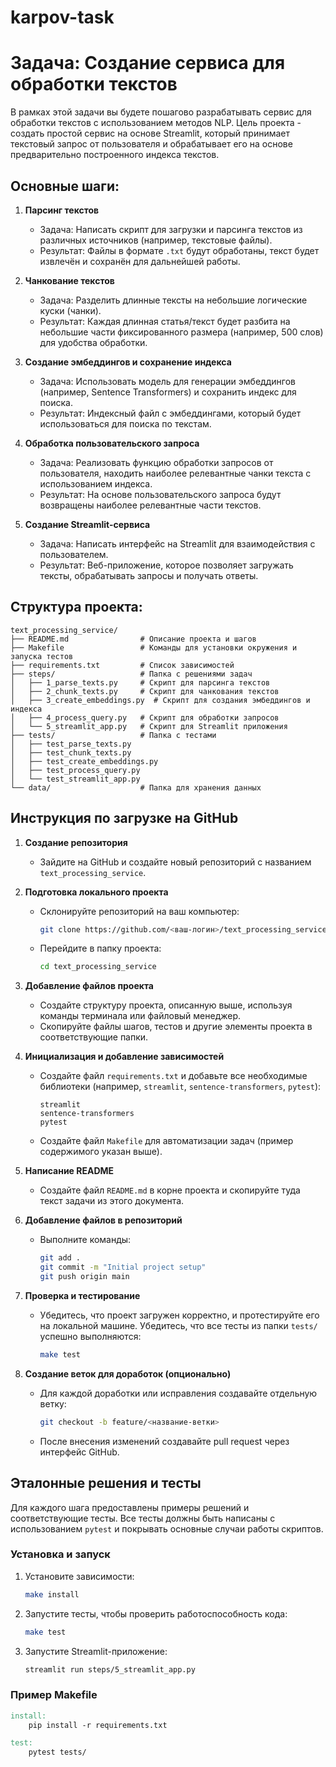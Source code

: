 # karpov-task
# Задача: Создание сервиса для обработки текстов

В рамках этой задачи вы будете пошагово разрабатывать сервис для обработки текстов с использованием методов NLP. Цель проекта - создать простой сервис на основе Streamlit, который принимает текстовый запрос от пользователя и обрабатывает его на основе предварительно построенного индекса текстов. 

## Основные шаги:

1. **Парсинг текстов**
    - Задача: Написать скрипт для загрузки и парсинга текстов из различных источников (например, текстовые файлы).
    - Результат: Файлы в формате `.txt` будут обработаны, текст будет извлечён и сохранён для дальнейшей работы.
    
2. **Чанкование текстов**
    - Задача: Разделить длинные тексты на небольшие логические куски (чанки).
    - Результат: Каждая длинная статья/текст будет разбита на небольшие части фиксированного размера (например, 500 слов) для удобства обработки.

3. **Создание эмбеддингов и сохранение индекса**
    - Задача: Использовать модель для генерации эмбеддингов (например, Sentence Transformers) и сохранить индекс для поиска.
    - Результат: Индексный файл с эмбеддингами, который будет использоваться для поиска по текстам.

4. **Обработка пользовательского запроса**
    - Задача: Реализовать функцию обработки запросов от пользователя, находить наиболее релевантные чанки текста с использованием индекса.
    - Результат: На основе пользовательского запроса будут возвращены наиболее релевантные части текстов.

5. **Создание Streamlit-сервиса**
    - Задача: Написать интерфейс на Streamlit для взаимодействия с пользователем.
    - Результат: Веб-приложение, которое позволяет загружать тексты, обрабатывать запросы и получать ответы.

## Структура проекта:
```
text_processing_service/
├── README.md                # Описание проекта и шагов
├── Makefile                 # Команды для установки окружения и запуска тестов
├── requirements.txt         # Список зависимостей
├── steps/                   # Папка с решениями задач
│   ├── 1_parse_texts.py     # Скрипт для парсинга текстов
│   ├── 2_chunk_texts.py     # Скрипт для чанкования текстов
│   ├── 3_create_embeddings.py  # Скрипт для создания эмбеддингов и индекса
│   ├── 4_process_query.py   # Скрипт для обработки запросов
│   └── 5_streamlit_app.py   # Скрипт для Streamlit приложения
├── tests/                   # Папка с тестами
│   ├── test_parse_texts.py
│   ├── test_chunk_texts.py
│   ├── test_create_embeddings.py
│   ├── test_process_query.py
│   └── test_streamlit_app.py
└── data/                    # Папка для хранения данных
```

## Инструкция по загрузке на GitHub

1. **Создание репозитория**
    - Зайдите на GitHub и создайте новый репозиторий с названием `text_processing_service`.

2. **Подготовка локального проекта**
    - Склонируйте репозиторий на ваш компьютер:
      ```bash
      git clone https://github.com/<ваш-логин>/text_processing_service.git
      ```
    - Перейдите в папку проекта:
      ```bash
      cd text_processing_service
      ```

3. **Добавление файлов проекта**
    - Создайте структуру проекта, описанную выше, используя команды терминала или файловый менеджер.
    - Скопируйте файлы шагов, тестов и другие элементы проекта в соответствующие папки.

4. **Инициализация и добавление зависимостей**
    - Создайте файл `requirements.txt` и добавьте все необходимые библиотеки (например, `streamlit`, `sentence-transformers`, `pytest`):
      ```text
      streamlit
      sentence-transformers
      pytest
      ```
    - Создайте файл `Makefile` для автоматизации задач (пример содержимого указан выше).

5. **Написание README**
    - Создайте файл `README.md` в корне проекта и скопируйте туда текст задачи из этого документа.

6. **Добавление файлов в репозиторий**
    - Выполните команды:
      ```bash
      git add .
      git commit -m "Initial project setup"
      git push origin main
      ```

7. **Проверка и тестирование**
    - Убедитесь, что проект загружен корректно, и протестируйте его на локальной машине. Убедитесь, что все тесты из папки `tests/` успешно выполняются:
      ```bash
      make test
      ```

8. **Создание веток для доработок (опционально)**
    - Для каждой доработки или исправления создавайте отдельную ветку:
      ```bash
      git checkout -b feature/<название-ветки>
      ```
    - После внесения изменений создавайте pull request через интерфейс GitHub.

## Эталонные решения и тесты
Для каждого шага предоставлены примеры решений и соответствующие тесты. Все тесты должны быть написаны с использованием `pytest` и покрывать основные случаи работы скриптов.

### Установка и запуск
1. Установите зависимости:
    ```bash
    make install
    ```

2. Запустите тесты, чтобы проверить работоспособность кода:
    ```bash
    make test
    ```

3. Запустите Streamlit-приложение:
    ```bash
    streamlit run steps/5_streamlit_app.py
    ```

### Пример Makefile
```makefile
install:
	pip install -r requirements.txt

test:
	pytest tests/
```

